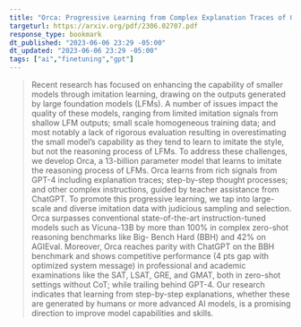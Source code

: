```yaml
---
title: "Orca: Progressive Learning from Complex Explanation Traces of GPT-4"
targeturl: https://arxiv.org/pdf/2306.02707.pdf
response_type: bookmark
dt_published: "2023-06-06 23:29 -05:00"
dt_updated: "2023-06-06 23:29 -05:00"
tags: ["ai","finetuning","gpt"]
---
```


> Recent research has focused on enhancing the capability of smaller models
through imitation learning, drawing on the outputs generated by large
foundation models (LFMs). A number of issues impact the quality of these
models, ranging from limited imitation signals from shallow LFM outputs;
small scale homogeneous training data; and most notably a lack of rigorous
evaluation resulting in overestimating the small model’s capability as they
tend to learn to imitate the style, but not the reasoning process of LFMs. To
address these challenges, we develop Orca, a 13-billion parameter model
that learns to imitate the reasoning process of LFMs. Orca learns from
rich signals from GPT-4 including explanation traces; step-by-step thought
processes; and other complex instructions, guided by teacher assistance from
ChatGPT. To promote this progressive learning, we tap into large-scale and
diverse imitation data with judicious sampling and selection. Orca surpasses
conventional state-of-the-art instruction-tuned models such as Vicuna-13B
by more than 100% in complex zero-shot reasoning benchmarks like Big-
Bench Hard (BBH) and 42% on AGIEval. Moreover, Orca reaches parity
with ChatGPT on the BBH benchmark and shows competitive performance
(4 pts gap with optimized system message) in professional and academic
examinations like the SAT, LSAT, GRE, and GMAT, both in zero-shot
settings without CoT; while trailing behind GPT-4. Our research indicates
that learning from step-by-step explanations, whether these are generated
by humans or more advanced AI models, is a promising direction to improve
model capabilities and skills.